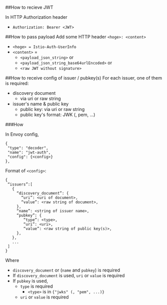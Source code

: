 ##How to recieve JWT

In HTTP Authorization header
- `Authorization: Bearer <JWT>` 	

##How to pass payload
Add some HTTP header `<hoge>: <content>`
- `<hoge> = Istio-Auth-UserInfo`
- `<content>` = 
    - `<payload_json_string>` or
    - `<payload_json_string_base64urlEncoded>` or
    - `<raw JWT without signature>`

##How to receive config of issuer / pubkey(s)
For each issuer, one of them is required:
- discovery document
  - via uri or raw string 
- issuer's name & public key
  - public key: via uri or raw string
  - public key's format: JWK (, pem, ...)


###How

In Envoy config,
```
{
 "type": "decoder",
 "name": "jwt-auth",
 "config": {<config>}
},
```

Format of `<config>`:
```
{
 “issuers”:[
   {
     “discovery_document”: {
       “uri”: <uri of document>, 
       “value”: <raw string of document>,
     },
     “name”: <string of issuer name>,
     “pubkey”: {
        “type”: <type>, 
        “uri”: <uri>, 
        “value”: <raw string of public key(s)>,
     }, 
   },
   ...
 ]
}
```
Where
- `discovery_document` or (`name` and `pubkey`) is required
- If `discovery_document` is used, `uri` or `value` is required
- If `pubkey` is used,
  - `type` is required
    - `<type>` is in `{"jwks" (, "pem", ...)}`
  - `uri` or `value` is required

